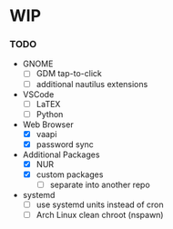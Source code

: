 # WIP

### TODO

- GNOME
  - [ ] GDM tap-to-click
  - [ ] additional nautilus extensions

- VSCode
  - [ ] LaTEX
  - [ ] Python

- Web Browser
  - [X] vaapi
  - [X] password sync

- Additional Packages
  - [X] NUR
  - [X] custom packages
    - [ ] separate into another repo

- systemd
  - [ ] use systemd units instead of cron
  - [ ] Arch Linux clean chroot (nspawn)